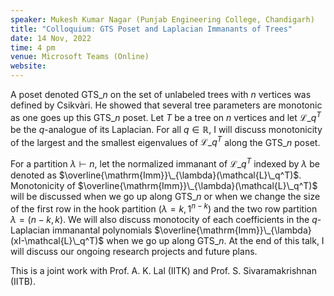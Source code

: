 ```yaml
---
speaker: Mukesh Kumar Nagar (Punjab Engineering College, Chandigarh)
title: "Colloquium: GTS Poset and Laplacian Immanants of Trees"
date: 14 Nov, 2022
time: 4 pm
venue: Microsoft Teams (Online)
website: 
---
```


A poset denoted $\mathsf{GTS}\_n$ on the set of unlabeled trees with $n$
vertices was defined by Csikv&agrave;ri. He showed that several tree
parameters are monotonic as one goes up this $\mathsf{GTS}\_n$ poset. Let
$T$ be a tree on $n$ vertices and let $\mathcal{L}\_q^T$ be the
$q$-analogue of its Laplacian. For all $q\in \mathbb{R}$, I will discuss
monotonicity of the largest and the smallest eigenvalues of
$\mathcal{L}\_q^T$ along the $\mathsf{GTS}\_n$ poset.

For a partition $\lambda \vdash n$, let the normalized immanant of
$\mathcal{L}\_q^T$ indexed by $\lambda$ be denoted as
$\overline{\mathrm{Imm}}\_{\lambda}(\mathcal{L}\_q^T)$.  Monotonicity of
$\overline{\mathrm{Imm}}\_{\lambda}(\mathcal{L}\_q^T)$ will  be discussed
when we go up along $\mathsf{GTS}\_n$ or when we change the size of the
first row in the hook partition $(\lambda=k,1^{n-k})$ and the two row
partition $\lambda=(n-k,k)$. We will also discuss monotocity of each
coefficients in the $q$-Laplacian immanantal polynomials
$\overline{\mathrm{Imm}}\_{\lambda}(xI-\mathcal{L}\_q^T)$ when we go up
along $\mathsf{GTS}\_n$. At the end of this talk, I will discuss our
ongoing research projects and future plans.

This is a joint work with Prof. A. K. Lal (IITK)  and Prof. S.
Sivaramakrishnan (IITB).
